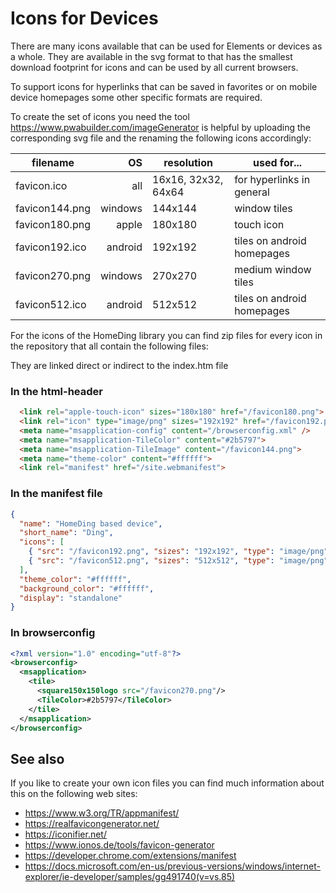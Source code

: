 # Icons for Devices

There are many icons available that can be used for Elements or devices as a whole. They are available in the svg format 
to that has the smallest download footprint for icons and can be used by all current browsers.

To support icons for hyperlinks that can be saved in favorites or on mobile device homepages some other specific formats
are required.

To create the set of icons you need the tool https://www.pwabuilder.com/imageGenerator is helpful by uploading the corresponding svg file
and the renaming the following icons accordingly:

| filename        | OS      | resolution          | used for...                |
| --------------- | ------: | ------------------- | -------------------------- |
| favicon.ico     | all     | 16x16, 32x32, 64x64 | for hyperlinks in general  |
| favicon144.png  | windows | 144x144             | window tiles               |
| favicon180.png  | apple   | 180x180             | touch icon                 |
| favicon192.ico  | android | 192x192             | tiles on android homepages |
| favicon270.png  | windows | 270x270             | medium window tiles        |
| favicon512.ico  | android | 512x512             | tiles on android homepages |

For the icons of the HomeDing library you can find zip files for every icon in the repository that all contain the following files:

They are linked direct or indirect to the index.htm file

### In the html-header

```html
  <link rel="apple-touch-icon" sizes="180x180" href="/favicon180.png">
  <link rel="icon" type="image/png" sizes="192x192" href="/favicon192.png">
  <meta name="msapplication-config" content="/browserconfig.xml" />
  <meta name="msapplication-TileColor" content="#2b5797">
  <meta name="msapplication-TileImage" content="/favicon144.png">
  <meta name="theme-color" content="#ffffff">
  <link rel="manifest" href="/site.webmanifest">
```

### In the manifest file

```json
{
  "name": "HomeDing based device",
  "short_name": "Ding",
  "icons": [
    { "src": "/favicon192.png", "sizes": "192x192", "type": "image/png" },
    { "src": "/favicon512.png", "sizes": "512x512", "type": "image/png" }
  ],
  "theme_color": "#ffffff",
  "background_color": "#ffffff",
  "display": "standalone"
}
```

### In browserconfig

```xml
<?xml version="1.0" encoding="utf-8"?>
<browserconfig>
  <msapplication>
    <tile>
      <square150x150logo src="/favicon270.png"/>
      <TileColor>#2b5797</TileColor>
    </tile>
  </msapplication>
</browserconfig>

```



## See also

If you like to create your own icon files you can find much information about this on the following web sites:

* <https://www.w3.org/TR/appmanifest/>
* <https://realfavicongenerator.net/>
* <https://iconifier.net/>
* <https://www.ionos.de/tools/favicon-generator>
* <https://developer.chrome.com/extensions/manifest>
* <https://docs.microsoft.com/en-us/previous-versions/windows/internet-explorer/ie-developer/samples/gg491740(v=vs.85)>

